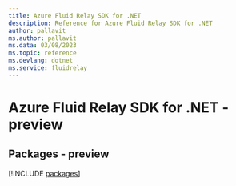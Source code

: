 ```yaml
---
title: Azure Fluid Relay SDK for .NET
description: Reference for Azure Fluid Relay SDK for .NET
author: pallavit
ms.author: pallavit
ms.data: 03/08/2023
ms.topic: reference
ms.devlang: dotnet
ms.service: fluidrelay
---
```

# Azure Fluid Relay SDK for .NET - preview
## Packages - preview
[!INCLUDE [packages](fluid-relay-index.md)]